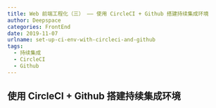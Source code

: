 ```yaml
---
title: Web 前端工程化（三） —— 使用 CircleCI + Github 搭建持续集成环境
author: Deepspace
categories: FrontEnd
date: 2019-11-07
urlname: set-up-ci-env-with-circleci-and-github
tags:
  - 持续集成
  - CircleCI
  - Github
---
```


## 使用 CircleCI + Github 搭建持续集成环境

